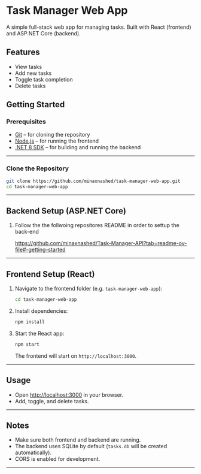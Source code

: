 # Task Manager Web App

A simple full-stack web app for managing tasks. Built with React (frontend) and ASP.NET Core (backend).

## Features

- View tasks
- Add new tasks
- Toggle task completion
- Delete tasks

## Getting Started

### Prerequisites

- [Git](https://git-scm.com/) – for cloning the repository
- [Node.js](https://nodejs.org/) – for running the frontend
- [.NET 8 SDK](https://dotnet.microsoft.com/download) – for building and running the backend


---

### Clone the Repository

```bash
git clone https://github.com/minaxnashed/task-manager-web-app.git
cd task-manager-web-app
```

---

## Backend Setup (ASP.NET Core)

1. Follow the the follwoing repositores README in order to settup the back-end

   https://github.com/minaxnashed/Task-Manager-API?tab=readme-ov-file#-getting-started

---

## Frontend Setup (React)

1. Navigate to the frontend folder (e.g. `task-manager-web-app`):

    ```bash
    cd task-manager-web-app
    ```

2. Install dependencies:

    ```bash
    npm install
    ```

3. Start the React app:

    ```bash
    npm start
    ```

   The frontend will start on `http://localhost:3000`.

---

## Usage

- Open [http://localhost:3000](http://localhost:3000) in your browser.
- Add, toggle, and delete tasks.

---

## Notes

- Make sure both frontend and backend are running.
- The backend uses SQLite by default (`tasks.db` will be created automatically).
- CORS is enabled for development.

---

##
